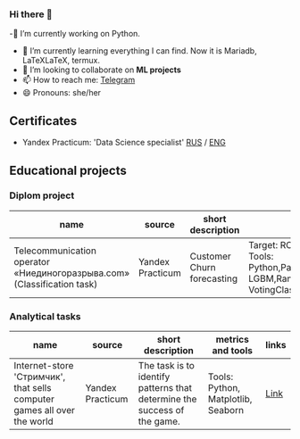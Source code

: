### Hi there 👋

<!--
**Vol4uk13/Vol4uk13** is a ✨ _special_ ✨ repository because its `README.md` (this file) appears on your GitHub profile.

Here are some ideas to get you started:-->

-🔭 I’m currently working on Python. 
- 🌱 I’m currently learning everything I can find. Now it is Mariadb, LaTeXLaTeX,  termux. 
- 👯 I’m looking to collaborate on **ML projects**
- 📫 How to reach me: [Telegram](https://t.me/VoL4uk13) 
- 😄 Pronouns: she/her

## Certificates

* Yandex Practicum: 'Data Science specialist' [RUS](https://github.com/Vol4uk13/Vol4uk13/blob/main/ff4c0bac-%D0%A0%D1%8B%D0%B6%D0%B0%D0%BA%D0%BE%D0%B2%D0%B0%20%D0%9C%D0%B0%D1%80%D0%B8%D1%8F%20%D0%9F%D0%B0%D0%B2%D0%BB%D0%BE%D0%B2%D0%BD%D0%B0_20232%D0%A6%D0%9F%D0%94%D0%A101045.pdf) / [ENG](https://github.com/Vol4uk13/Vol4uk13/blob/main/38465820-Ryzhakova%20Mariya_20232%D0%A6%D0%9F%D0%94%D0%A101045.pdf) 

## Educational projects

### Diplom project

| name | source | short description | metrics and tools | links |
| --- | --- | --- |  --- | --- |
| Telecommunication operator  «Ниединогоразрыва.com»  (Classification task) | Yandex  Practicum | Customer Churn forecasting | Target: ROC-AUC>0.85   Result: 0.93   Tools: Python,Pandas,Numpy,Optuna,Catboost,  LGBM,RandomizedSearchCV, Phik, VotingClassifier, Matplotlib,Seaborn | [Link](https://github.com/Vol4uk13/master/blob/master/Final_project/%D0%A4%D0%B8%D0%BD%D0%B0%D0%BB%D1%8C%D0%BD%D1%8B%D0%B9%20%D0%BF%D1%80%D0%BE%D0%B5%D0%BA%D1%82(%D0%9D%D0%B8%D0%B5%D0%B4%D0%B8%D0%BD%D0%BE%D0%B3%D0%BE%D1%80%D0%B0%D0%B7%D1%80%D1%8B%D0%B2%D0%B0.%D0%BA%D0%BE%D0%BC-%D0%BA%D0%BB%D0%B0%D1%81%D1%81%D0%B8%D1%84%D0%B8%D0%BA%D0%B0%D1%86%D0%B8%D1%8F).ipynb) |

### Analytical tasks

| name | source | short description | metrics and tools | links |
| --- | --- | --- |  --- | --- |
| Internet-store 'Стримчик',  that sells computer games all over the world | Yandex Practicum | The task is to identify patterns that determine the success of the game. | Tools: Python, Matplotlib, Seaborn | [Link](https://github.com/Vol4uk13/master/tree/master/Control_project-1) |
